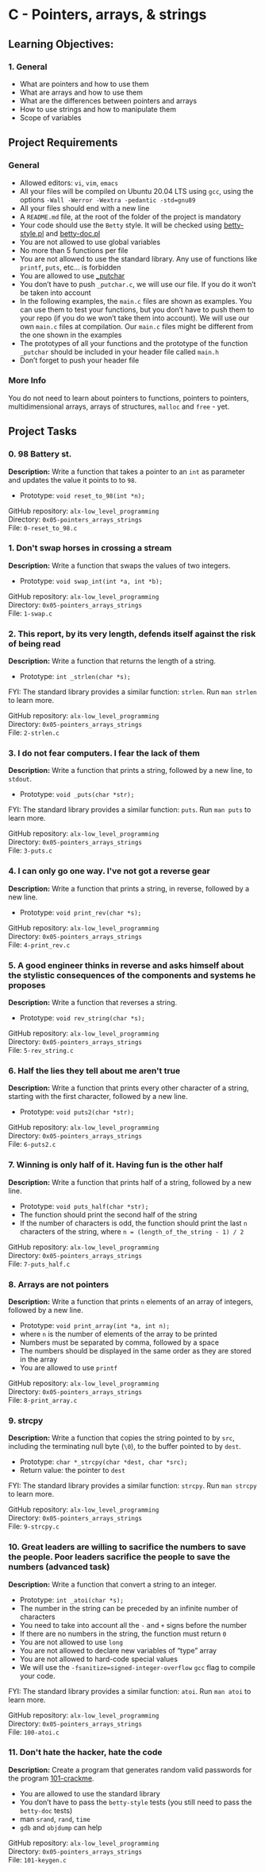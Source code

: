 # C - Pointers, arrays, & strings

## Learning Objectives:
### 1. General
- What are pointers and how to use them
- What are arrays and how to use them
- What are the differences between pointers and arrays
- How to use strings and how to manipulate them
- Scope of variables

## Project Requirements
### General
- Allowed editors: `vi`, `vim`, `emacs`
- All your files will be compiled on Ubuntu 20.04 LTS using `gcc`, using the options `-Wall -Werror -Wextra -pedantic -std=gnu89`
- All your files should end with a new line
- A `README.md` file, at the root of the folder of the project is mandatory
- Your code should use the `Betty` style. It will be checked using [betty-style.pl](https://github.com/holbertonschool/Betty/blob/master/betty-style.pl) and [betty-doc.pl](https://github.com/holbertonschool/Betty/blob/master/betty-doc.pl)
- You are not allowed to use global variables
- No more than 5 functions per file
- You are not allowed to use the standard library. Any use of functions like `printf`, `puts`, etc… is forbidden
- You are allowed to use [\_putchar](https://github.com/holbertonschool/_putchar.c/blob/master/_putchar.c)
- You don’t have to push `_putchar.c`, we will use our file. If you do it won’t be taken into account
- In the following examples, the `main.c` files are shown as examples. You can use them to test your functions, but you don’t have to push them to your repo (if you do we won’t take them into account). We will use our own `main.c` files at compilation. Our `main.c` files might be different from the one shown in the examples
- The prototypes of all your functions and the prototype of the function `_putchar` should be included in your header file called `main.h`
- Don’t forget to push your header file

### More Info
You do not need to learn about pointers to functions, pointers to pointers, multidimensional arrays, arrays of structures, `malloc` and `free` - yet.

## Project Tasks
### 0. 98 Battery st.
**Description:** Write a function that takes a pointer to an `int` as parameter and updates the value it points to to `98`.
- Prototype: `void reset_to_98(int *n);`

GitHub repository: `alx-low_level_programming` <br>
Directory: `0x05-pointers_arrays_strings` <br>
File: `0-reset_to_98.c` <br>

### 1. Don't swap horses in crossing a stream
**Description:** Write a function that swaps the values of two integers.
- Prototype: `void swap_int(int *a, int *b);`

GitHub repository: `alx-low_level_programming` <br>
Directory: `0x05-pointers_arrays_strings` <br>
File: `1-swap.c` <br>

### 2. This report, by its very length, defends itself against the risk of being read
**Description:** Write a function that returns the length of a string.
- Prototype: `int _strlen(char *s);`

FYI: The standard library provides a similar function: `strlen`. Run `man strlen` to learn more.

GitHub repository: `alx-low_level_programming` <br>
Directory: `0x05-pointers_arrays_strings` <br>
File: `2-strlen.c` <br>

### 3. I do not fear computers. I fear the lack of them
**Description:** Write a function that prints a string, followed by a new line, to `stdout`.
- Prototype: `void _puts(char *str);`

FYI: The standard library provides a similar function: `puts`. Run `man puts` to learn more.

GitHub repository: `alx-low_level_programming` <br>
Directory: `0x05-pointers_arrays_strings` <br>
File: `3-puts.c` <br>

### 4. I can only go one way. I've not got a reverse gear
**Description:** Write a function that prints a string, in reverse, followed by a new line.
- Prototype: `void print_rev(char *s);`

GitHub repository: `alx-low_level_programming` <br>
Directory: `0x05-pointers_arrays_strings` <br>
File: `4-print_rev.c` <br>

### 5. A good engineer thinks in reverse and asks himself about the stylistic consequences of the components and systems he proposes
**Description:** Write a function that reverses a string.
- Prototype: `void rev_string(char *s);`

GitHub repository: `alx-low_level_programming` <br>
Directory: `0x05-pointers_arrays_strings` <br>
File: `5-rev_string.c` <br>

### 6. Half the lies they tell about me aren't true
**Description:** Write a function that prints every other character of a string, starting with the first character, followed by a new line.
- Prototype: `void puts2(char *str);`

GitHub repository: `alx-low_level_programming` <br>
Directory: `0x05-pointers_arrays_strings` <br>
File: `6-puts2.c` <br>

### 7. Winning is only half of it. Having fun is the other half
**Description:** Write a function that prints half of a string, followed by a new line.
- Prototype: `void puts_half(char *str);`
- The function should print the second half of the string
- If the number of characters is odd, the function should print the last `n` characters of the string, where `n = (length_of_the_string - 1) / 2`

GitHub repository: `alx-low_level_programming` <br>
Directory: `0x05-pointers_arrays_strings` <br>
File: `7-puts_half.c` <br>

### 8. Arrays are not pointers
**Description:** Write a function that prints `n` elements of an array of integers, followed by a new line.
- Prototype: `void print_array(int *a, int n);`
- where `n` is the number of elements of the array to be printed
- Numbers must be separated by comma, followed by a space
- The numbers should be displayed in the same order as they are stored in the array
- You are allowed to use `printf`

GitHub repository: `alx-low_level_programming` <br>
Directory: `0x05-pointers_arrays_strings` <br>
File: `8-print_array.c` <br>

### 9. strcpy
**Description:** Write a function that copies the string pointed to by `src`, including the terminating null byte (`\0`), to the buffer pointed to by `dest`.
- Prototype: `char *_strcpy(char *dest, char *src);`
- Return value: the pointer to `dest`

FYI: The standard library provides a similar function: `strcpy`. Run `man strcpy` to learn more.

GitHub repository: `alx-low_level_programming` <br>
Directory: `0x05-pointers_arrays_strings` <br>
File: `9-strcpy.c` <br>

### 10. Great leaders are willing to sacrifice the numbers to save the people. Poor leaders sacrifice the people to save the numbers (advanced task)
**Description:** Write a function that convert a string to an integer.
- Prototype: `int _atoi(char *s);`
- The number in the string can be preceded by an infinite number of characters
- You need to take into account all the `-` and `+` signs before the number
- If there are no numbers in the string, the function must return `0`
- You are not allowed to use `long`
- You are not allowed to declare new variables of “type” array
- You are not allowed to hard-code special values
- We will use the `-fsanitize=signed-integer-overflow` `gcc` flag to compile your code. 

FYI: The standard library provides a similar function: `atoi`. Run `man atoi` to learn more.

GitHub repository: `alx-low_level_programming` <br>
Directory: `0x05-pointers_arrays_strings` <br>
File: `100-atoi.c` <br>

### 11. Don't hate the hacker, hate the code
**Description:** Create a program that generates random valid passwords for the program [101-crackme](https://github.com/holbertonschool/0x04.c).
- You are allowed to use the standard library
- You don’t have to pass the `betty-style` tests (you still need to pass the `betty-doc` tests)
- man `srand`, `rand`, `time`
- `gdb` and `objdump` can help

GitHub repository: `alx-low_level_programming` <br>
Directory: `0x05-pointers_arrays_strings` <br>
File: `101-keygen.c` <br>
